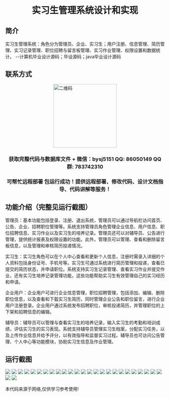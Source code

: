<p><h1 align="center">实习生管理系统设计和实现</h1></p>

## 简介
实习生管理系统：角色分为管理员、企业、实习生；用户注册、信息管理、简历管理、实习记录管理、职位招聘与留言板管理、实习作业管理、权限设置和数据统计。    --计算机毕业设计源码；毕设源码；java毕业设计源码


## 联系方式
<img src="https://bs-1329754181.cos.ap-shanghai.myqcloud.com/wx.jpg" alt="二维码" style="display: block; margin: 0 auto;" width="200px">
<p><h3 align="center">获取完整代码与数据库文件 + 微信：bysj5151 QQ: 86050149 QQ群: 783742310</h3></p>
<p><h3 align="center">可帮忙远程部署 包运行成功！提供远程部署、修改代码、设计文档指导、代码讲解等服务！</h3></p>

## 功能介绍（完整见运行截图）
管理员：基本功能包括登录、注册、退出系统，管理员可以通过导航栏访问首页、公告、企业、招聘职位管理等。系统支持管理员角色管理企业信息、用户信息、职位招聘信息、实习作业以及实习生的培养记录。管理员还可以对辅导员、公告进行管理，提供统计报表及权限设置的功能。此外，管理员可以管理、查看和删除留言板信息，以及管理和审核简历投递情况。

实习生：实习生角色可以在个人中心查看和更新个人信息，注册时需录入详细的个人资料包括身份证号、手机号等。实习生可通过系统进行简历管理和投递，查看已提交的简历状态，并申请职位。系统支持实习生记录管理、查看实习作业并提交作业，还有实习生培养记录管理功能，这些功能帮助实习生有效管理自己的实习经历和申请。

企业用户：企业用户可进行企业信息管理，职位招聘管理，包括添加、编辑、删除职位信息，以及查看和下载实习生简历，同时管理企业公告和职位留言，进行企业用户注册登录。企业用户通过系统发布招聘职位，审核投递简历，并管理职位的上下架和招聘信息的编辑。

辅导员：辅导员可以管理与查看实习生的培养记录，输入实习生的考勤和培训成绩，评估实习生的实习表现。系统支持辅导员管理实习生档案，分配实习任务，以及上传作业信息并给予评分，以有效指导和监督实习过程。辅导员也可访问公告管理、个人中心等功能模块，协助实习生信息及作业管理。


## 运行截图
![](https://bs-1329754181.cos.ap-shanghai.myqcloud.com/spring/InternManagementSystemDesignAndImplementation/img/001.jpg)
![](https://bs-1329754181.cos.ap-shanghai.myqcloud.com/spring/InternManagementSystemDesignAndImplementation/img/002.jpg)
![](https://bs-1329754181.cos.ap-shanghai.myqcloud.com/spring/InternManagementSystemDesignAndImplementation/img/003.jpg)
![](https://bs-1329754181.cos.ap-shanghai.myqcloud.com/spring/InternManagementSystemDesignAndImplementation/img/004.jpg)
![](https://bs-1329754181.cos.ap-shanghai.myqcloud.com/spring/InternManagementSystemDesignAndImplementation/img/005.jpg)
![](https://bs-1329754181.cos.ap-shanghai.myqcloud.com/spring/InternManagementSystemDesignAndImplementation/img/006.jpg)
![](https://bs-1329754181.cos.ap-shanghai.myqcloud.com/spring/InternManagementSystemDesignAndImplementation/img/007.jpg)
![](https://bs-1329754181.cos.ap-shanghai.myqcloud.com/spring/InternManagementSystemDesignAndImplementation/img/008.jpg)
![](https://bs-1329754181.cos.ap-shanghai.myqcloud.com/spring/InternManagementSystemDesignAndImplementation/img/009.jpg)
![](https://bs-1329754181.cos.ap-shanghai.myqcloud.com/spring/InternManagementSystemDesignAndImplementation/img/010.jpg)
![](https://bs-1329754181.cos.ap-shanghai.myqcloud.com/spring/InternManagementSystemDesignAndImplementation/img/011.jpg)
![](https://bs-1329754181.cos.ap-shanghai.myqcloud.com/spring/InternManagementSystemDesignAndImplementation/img/012.jpg)
![](https://bs-1329754181.cos.ap-shanghai.myqcloud.com/spring/InternManagementSystemDesignAndImplementation/img/013.jpg)
![](https://bs-1329754181.cos.ap-shanghai.myqcloud.com/spring/InternManagementSystemDesignAndImplementation/img/014.jpg)
![](https://bs-1329754181.cos.ap-shanghai.myqcloud.com/spring/InternManagementSystemDesignAndImplementation/img/015.jpg)
![](https://bs-1329754181.cos.ap-shanghai.myqcloud.com/spring/InternManagementSystemDesignAndImplementation/img/016.jpg)
![](https://bs-1329754181.cos.ap-shanghai.myqcloud.com/spring/InternManagementSystemDesignAndImplementation/img/017.jpg)
![](https://bs-1329754181.cos.ap-shanghai.myqcloud.com/spring/InternManagementSystemDesignAndImplementation/img/018.jpg)
![](https://bs-1329754181.cos.ap-shanghai.myqcloud.com/spring/InternManagementSystemDesignAndImplementation/img/019.jpg)
![](https://bs-1329754181.cos.ap-shanghai.myqcloud.com/spring/InternManagementSystemDesignAndImplementation/img/020.jpg)
![](https://bs-1329754181.cos.ap-shanghai.myqcloud.com/spring/InternManagementSystemDesignAndImplementation/img/021.jpg)
![](https://bs-1329754181.cos.ap-shanghai.myqcloud.com/spring/InternManagementSystemDesignAndImplementation/img/022.jpg)
![](https://bs-1329754181.cos.ap-shanghai.myqcloud.com/spring/InternManagementSystemDesignAndImplementation/img/023.jpg)
![](https://bs-1329754181.cos.ap-shanghai.myqcloud.com/spring/InternManagementSystemDesignAndImplementation/img/024.jpg)
![](https://bs-1329754181.cos.ap-shanghai.myqcloud.com/spring/InternManagementSystemDesignAndImplementation/img/025.jpg)
![](https://bs-1329754181.cos.ap-shanghai.myqcloud.com/spring/InternManagementSystemDesignAndImplementation/img/026.jpg)
![](https://bs-1329754181.cos.ap-shanghai.myqcloud.com/spring/InternManagementSystemDesignAndImplementation/img/027.jpg)

<p>本代码来源于网络,仅供学习参考使用!</p>
